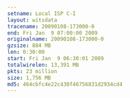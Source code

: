 ```yaml
---
setname: Local ISP C-I
layout: witsdata
tracename: 20090108-173000-0
end: Fri Jan  9 07:00:00 2009
originalname: 20090108-173000-0
gzsize: 884 MB
len: 0:30:00
start: Fri Jan  9 06:30:01 2009
totalwirelen: 13,391 MB
pkts: 23 million
size: 1,756 MB
md5: 464cbfc4e22c430f46756831d2934cd4
---
```

